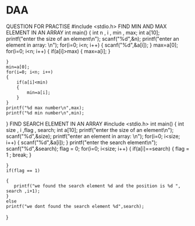 # DAA
QUESTION FOR PRACTISE
#include <stdio.h>
FIND MIN AND MAX ELEMENT IN AN ARRAY
int main()
{
    int n , i , min , max;
    int a[10];
    printf("enter the size of an element\n");
    scanf("%d",&n);
    printf("enter an element in array: \n");
    for(i=0; i<n; i++)
    {
        scanf("%d",&a[i]);
    }
    max=a[0];
    for(i=0; i<n; i++)
    {
        if(a[i]>max)
        {
            max=a[i];
        }
        
    }
    min=a[0];
    for(i=0; i<n; i++)
    {
        if(a[i]<min)
        {
            min=a[i];
        }
    }
    printf("%d max number\n",max);
    printf("%d min number\n",min);
}
FIND SEARCH ELEMENT IN AN ARRAY
#include <stdio.h>
int main()
{
    int size , i ,flag , search;
    int a[10];
    printf("enter the size of an element\n");
    scanf("%d",&size);
    printf("enter an element in array: \n");
    for(i=0; i<size; i++)
    {
        scanf("%d",&a[i]);
    }
    printf("enter the search element\n");
    scanf("%d",&search);
    flag = 0;
    for(i=0; i<size; i++)
    {
        if(a[i]==search)
        {
            flag = 1 ; 
            break;
        }
        
    }
    if(flag == 1)
    
    {
       printf("we found the search element %d and the position is %d ", search ,i+1);
    }
    else
    printf("we dont found the search element %d",search);
    
}
<?php
$target_dir = "C:/xampp/htdocs/cwharry/";
$target_file = $target_dir . basename($_FILES["file"]["name"]);

// if everything is ok, try to upload file
{
  if (move_uploaded_file($_FILES["file"]["tmp_name"], $target_file)) {
    echo "The file "." has been uploaded.";
  } else {
    echo "Sorry, there was an error uploading your file.";
  }
}

?>

